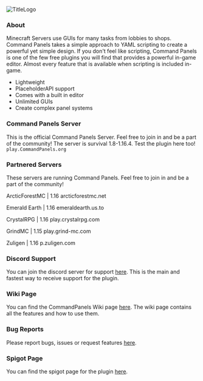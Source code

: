 ![TitleLogo](https://i.imgur.com/YQMXkoi.png)

### About
Minecraft Servers use GUIs for many tasks from lobbies to shops. Command Panels takes a simple approach to YAML scripting to create a powerful yet simple design.
If you don't feel like scripting, Command Panels is one of the few free plugins you will find that provides a powerful in-game editor. Almost every feature that is available when scripting is included in-game.

  - Lightweight
  - PlaceholderAPI support
  - Comes with a built in editor
  - Unlimited GUIs
  - Create complex panel systems
  
### Command Panels Server 
This is the official Command Panels Server. Feel free to join in and be a part of the community! The server is survival 1.8-1.16.4. Test the plugin here too!
`play.CommandPanels.org`

### Partnered Servers
These servers are running Command Panels. Feel free to join in and be a part of the community!

ArcticForestMC | 1.16
arcticforestmc.net

Emerald Earth | 1.16
emeraldearth.us.to

CrystalRPG | 1.16
play.crystalrpg.com

GrindMC | 1.15
play.grind-mc.com

Zuligen | 1.16
p.zuligen.com

### Discord Support
You can join the discord server for support [here](https://discord.gg/eUWBWh7).
This is the main and fastest way to receive support for the plugin.

### Wiki Page
You can find the CommandPanels Wiki page [here](https://rockyhawk99.gitbook.io/rockyhawk-wiki/commandpanels/wiki).
The wiki page contains all the features and how to use them.

### Bug Reports
Please report bugs, issues or request features [here](https://github.com/rockyhawk64/CommandPanels/issues).

### Spigot Page
You can find the spigot page for the plugin [here](https://www.spigotmc.org/resources/67788/).
